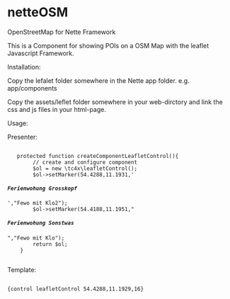 # netteOSM
OpenStreetMap for Nette Framework

This is a Component for showing POIs on a OSM Map with the leaflet Javascript Framework.

Installation:

Copy the lefalet folder somewhere in the Nette app folder. 
e.g. app/components

Copy the assets/leflet folder somewhere in your web-dirctory and link the css and js files in your html-page. 

Usage:

Presenter: 

   <pre><code>
   protected function createComponentLeafletControl(){
        // create and configure component
        $ol = new \tc4x\leafletControl();
        $ol->setMarker(54.4288,11.1931,'<h5>Ferienwohung Grosskopf</h5>',"Fewo mit Klo2");
        $ol->setMarker(54.4188,11.1951,"<h5>Ferienwohung Sonstwas</h5>","Fewo mit Klo");
        return $ol;
    }	
    </code></pre>

Template: 
<pre><code>
{control leafletControl 54.4288,11.1929,16}
</code></pre>
